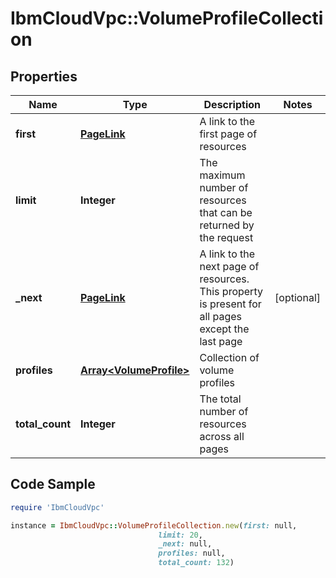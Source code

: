 # IbmCloudVpc::VolumeProfileCollection

## Properties

Name | Type | Description | Notes
------------ | ------------- | ------------- | -------------
**first** | [**PageLink**](PageLink.md) | A link to the first page of resources | 
**limit** | **Integer** | The maximum number of resources that can be returned by the request | 
**_next** | [**PageLink**](PageLink.md) | A link to the next page of resources. This property is present for all pages except the last page | [optional] 
**profiles** | [**Array&lt;VolumeProfile&gt;**](VolumeProfile.md) | Collection of volume profiles | 
**total_count** | **Integer** | The total number of resources across all pages | 

## Code Sample

```ruby
require 'IbmCloudVpc'

instance = IbmCloudVpc::VolumeProfileCollection.new(first: null,
                                 limit: 20,
                                 _next: null,
                                 profiles: null,
                                 total_count: 132)
```


